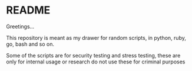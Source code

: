 # README

Greetings...

This repository is meant as my drawer for random scripts, in python, ruby, go, bash and so on.

Some of the scripts are for security testing and stress testing, these are only for internal usage or research do not use these for criminal purposes

